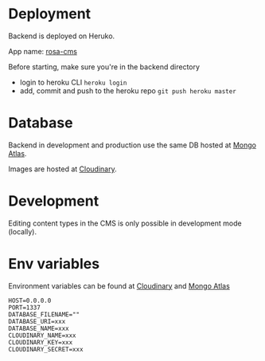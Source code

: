 # Deployment

Backend is deployed on Heruko.

App name: [rosa-cms](https://dashboard.heroku.com/apps/rosa-cms/)

Before starting, make sure you're in the backend directory

- login to heroku CLI `heroku login`
- add, commit and push to the heroku repo `git push heroku master`

# Database

Backend in development and production use the same DB hosted at [Mongo Atlas](https://cloud.mongodb.com/v2/611a966c85c2bd3a4ab52821#clusters).

Images are hosted at [Cloudinary](https://cloudinary.com/console/c-b8caed343b64747bcc3511a413d883).

# Development

Editing content types in the CMS is only possible in development mode (locally).

# Env variables

Environment variables can be found at [Cloudinary](https://cloudinary.com/console/c-b8caed343b64747bcc3511a413d883) and [Mongo Atlas](https://cloud.mongodb.com/v2/611a966c85c2bd3a4ab52821#clusters)

```
HOST=0.0.0.0
PORT=1337
DATABASE_FILENAME=""
DATABASE_URI=xxx
DATABASE_NAME=xxx
CLOUDINARY_NAME=xxx
CLOUDINARY_KEY=xxx
CLOUDINARY_SECRET=xxx
```
